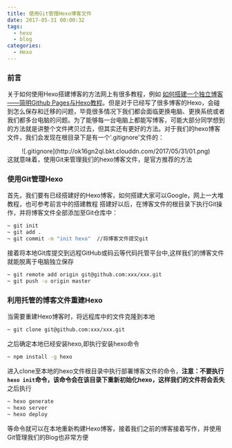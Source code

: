 ```yaml
---
title: 使用Git管理Hexo博客文件
date: 2017-05-31 00:00:32
tags:
  - hexo
  - blog
categories:
  - Hexo
---
```


### 前言

关于如何使用Hexo搭建博客的方法网上有很多教程，例如 [如何搭建一个独立博客——简明Github Pages与Hexo教程](http://www.jianshu.com/p/05289a4bc8b2)。但是对于已经写了很多博客的Hexo，会碰到怎么保存和迁移的问题，毕竟很多情况下我们都会面临更换电脑、更换系统或者我们都多台电脑的问题。为了能够每一台电脑上都能写博客，可能大部分同学想到的方法就是讲整个文件拷贝过去，但其实还有更好的方法。对于我们的hexo博客文件，我们会发现在根目录下是有一个'.gitignore'文件的：  
<div align=center>![.gitignore](http://ok16gn2ql.bkt.clouddn.com/2017/05/31/01.png)</div>
这就意味着，使用Git来管理我们的hexo博客文件，是官方推荐的方法  

<!--more-->
### 使用Git管理Hexo

首先，我们要有已经搭建好的Hexo博客，如何搭建大家可以Google，网上一大堆教程，也可参考前言中的搭建教程
搭建好以后，在博客文件的根目录下执行Git操作，并将博客文件全部添加至Git仓库中：

``` bash
~ git init
~ git add .
~ git commit -m "init hexo"  //将博客文件提交git
```
接着将本地Git库提交到远程GitHub或码云等代码托管平台中,这样我们的博客文件就能脱离于电脑独立保存

``` bash
~ git remote add origin git@github.com:xxx/xxx.git
~ git push -u origin master
```

### 利用托管的博客文件重建Hexo

当需要重建Hexo博客时，将远程库中的文件克隆到本地

``` bash
~ git clone git@github.com:xxx/xxx.git
```
之后确定本地已经安装hexo,即执行安装hexo命令
``` bash
~ npm install -g hexo
```
进入clone至本地的hexo文件根目录中执行部署博客文件的命令，**注意：不要执行`hexo init`命令，该命令会在该目录下重新初始化hexo，这样我们的文件将会丢失**
之后执行
``` bash
~ hexo generate
~ hexo server
~ hexo deploy
```
等命令就可以在本地重新构建Hexo博客，接着我们之前的博客接着写作，并使用Git管理我们的Blog也非常方便
